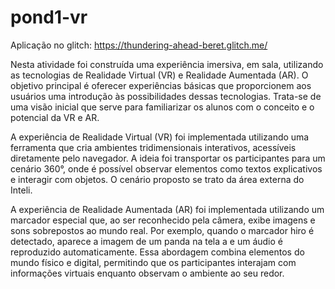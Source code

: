 # pond1-vr

Aplicação no glitch: https://thundering-ahead-beret.glitch.me/

Nesta atividade foi construída uma experiência imersiva, em sala, utilizando as tecnologias de Realidade Virtual (VR) e Realidade Aumentada (AR). O objetivo principal é oferecer experiências básicas que proporcionem aos usuários uma introdução às possibilidades dessas tecnologias. Trata-se de uma visão inicial que serve para familiarizar os alunos com o conceito e o potencial da VR e AR.

A experiência de Realidade Virtual (VR) foi implementada utilizando uma ferramenta que cria ambientes tridimensionais interativos, acessíveis diretamente pelo navegador. A ideia foi transportar os participantes para um cenário 360°, onde é possível observar elementos como textos explicativos e interagir com objetos. O cenário proposto se trato da área externa do Inteli.

A experiência de Realidade Aumentada (AR) foi implementada utilizando um marcador especial que, ao ser reconhecido pela câmera, exibe imagens e sons sobrepostos ao mundo real. Por exemplo, quando o marcador hiro é detectado, aparece a imagem de um panda na tela a e um áudio é reproduzido automaticamente. Essa abordagem combina elementos do mundo físico e digital, permitindo que os participantes interajam com informações virtuais enquanto observam o ambiente ao seu redor.